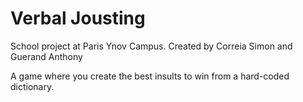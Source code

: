 # Verbal Jousting

School project at Paris Ynov Campus.
Created by Correia Simon and Guerand Anthony

A game where you create the best insults to win from a hard-coded dictionary.


